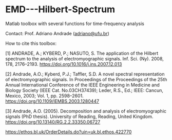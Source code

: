 # EMD---Hilbert-Spectrum
Matlab toolbox with several functions for time-frequency analysis

Contact: Prof. Adriano Andrade (adriano@ufu.br)

How to cite this toolbox:

[1] ANDRADE, A.; KYBERD, P.; NASUTO, S. The application of the Hilbert spectrum to the analysis of electromyographic signals. Inf. Sci. (Ny). 2008, 178, 2176–2193.
https://doi.org/10.1016/j.ins.2007.12.013

[2] Andrade, A.O.; Kyberd, P.J.; Taffler, S.D. A novel spectral representation of 
electromyographic signals. In Proceedings of the Proceedings of the 25th 
Annual International Conference of the IEEE Engineering in Medicine and Biology Society 
(IEEE Cat. No.03CH37439); Leder, R.S., Ed.; IEEE: Cancun, Mexico, 2003; Vol. 1, pp. 2598–2601.
https://doi.org/10.1109/IEMBS.2003.1280447

[3] Andrade, A.O. (2005). Decomposition and analysis of electromyographic signals (PhD thesis). University of Reading, Reading, United Kingdom. 
https://doi.org/10.13140/RG.2.2.33350.06727

https://ethos.bl.uk/OrderDetails.do?uin=uk.bl.ethos.422770
